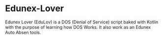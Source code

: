 # Edunex-Lover
Edunex Lover (EduLov) is a DOS (Denial of Service) script baked with Kotlin with the purpose of learning how DOS Works.
It also work as an Edunex Auto Absen tools.


